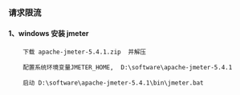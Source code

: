 ### 请求限流

#### 1、windows 安装 jmeter
```
    下载 apache-jmeter-5.4.1.zip  并解压

    配置系统环境变量JMETER_HOME,  D:\software\apache-jmeter-5.4.1

    启动 D:\software\apache-jmeter-5.4.1\bin\jmeter.bat
```

